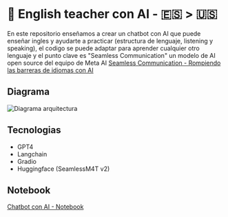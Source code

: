 # 🤖 English teacher con AI - 🇪🇸 > 🇺🇸

En este repositorio enseñamos a crear un chatbot con AI que puede enseñar ingles y ayudarte a practicar (estructura de lenguaje, listening y speaking), el codigo se puede adaptar para aprender cualquier otro lenguaje y el punto clave es "Seamless Communication" un modelo de AI open source del equipo de Meta AI [Seamless Communication - Rompiendo las barreras de idiomas con AI]('https://www.youtube.com/watch?v=M5xamS7jm-A&t=544s')

## Diagrama
![Diagrama arquitectura](https://github.com/alarcon7a/english_teacher/assets/33847175/4e1641eb-c749-47c0-9c59-541fbb892f2a)

## Tecnologias

- GPT4
- Langchain
- Gradio
- Huggingface (SeamlessM4T v2)

## Notebook

[Chatbot con AI - Notebook](chatbot_seamless.ipynb)
